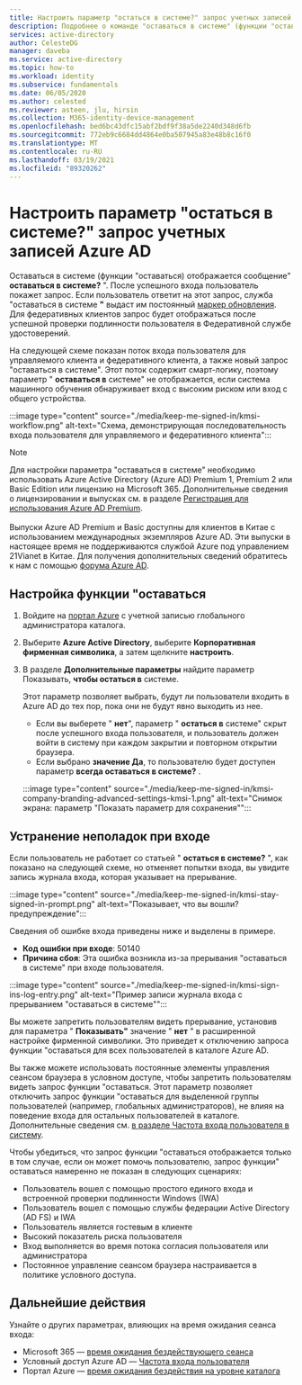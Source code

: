 ```yaml
---
title: Настроить параметр "остаться в системе?" запрос учетных записей Azure Active Directory
description: Подробнее о команде "оставаться в системе" (функции "оставаться), которая отображает" остаться в системе "? запрос, Настройка на портале Azure Active Directory и устранение неполадок при входе.
services: active-directory
author: CelesteDG
manager: daveba
ms.service: active-directory
ms.topic: how-to
ms.workload: identity
ms.subservice: fundamentals
ms.date: 06/05/2020
ms.author: celested
ms.reviewer: asteen, jlu, hirsin
ms.collection: M365-identity-device-management
ms.openlocfilehash: bed6bc43dfc15abf2bdf9f38a5de2240d348d6fb
ms.sourcegitcommit: 772eb9c6684dd4864e0ba507945a83e48b8c16f0
ms.translationtype: MT
ms.contentlocale: ru-RU
ms.lasthandoff: 03/19/2021
ms.locfileid: "89320262"
---
```

# <a name="configure-the-stay-signed-in-prompt-for-azure-ad-accounts"></a>Настроить параметр "остаться в системе?" запрос учетных записей Azure AD

Оставаться в системе (функции "оставаться) отображается сообщение" **оставаться в системе?** ". После успешного входа пользователь покажет запрос. Если пользователь ответит на этот запрос, служба "оставаться в системе **"** выдаст им постоянный [маркер обновления](../develop/developer-glossary.md#refresh-token). Для федеративных клиентов запрос будет отображаться после успешной проверки подлинности пользователя в Федеративной службе удостоверений.

На следующей схеме показан поток входа пользователя для управляемого клиента и федеративного клиента, а также новый запрос "оставаться в системе". Этот поток содержит смарт-логику, поэтому параметр " **оставаться в** системе" не отображается, если система машинного обучения обнаруживает вход с высоким риском или вход с общего устройства.

:::image type="content" source="./media/keep-me-signed-in/kmsi-workflow.png" alt-text="Схема, демонстрирующая последовательность входа пользователя для управляемого и федеративного клиента":::

> [!NOTE]
> Для настройки параметра "оставаться в системе" необходимо использовать Azure Active Directory (Azure AD) Premium 1, Premium 2 или Basic Edition или лицензию на Microsoft 365. Дополнительные сведения о лицензировании и выпусках см. в разделе [Регистрация для использования Azure AD Premium](active-directory-get-started-premium.md).<br><br>Выпуски Azure AD Premium и Basic доступны для клиентов в Китае с использованием международных экземпляров Azure AD. Эти выпуски в настоящее время не поддерживаются службой Azure под управлением 21Vianet в Китае. Для получения дополнительных сведений обратитесь к нам с помощью [форума Azure AD](https://feedback.azure.com/forums/169401-azure-active-directory/).

## <a name="configure-kmsi"></a>Настройка функции "оставаться

1. Войдите на [портал Azure](https://portal.azure.com/) с учетной записью глобального администратора каталога.
1. Выберите **Azure Active Directory**, выберите **Корпоративная фирменная символика**, а затем щелкните **настроить**.
1. В разделе **Дополнительные параметры** найдите параметр Показывать, **чтобы остаться в** системе.

   Этот параметр позволяет выбрать, будут ли пользователи входить в Azure AD до тех пор, пока они не будут явно выходить из нее.
   * Если вы выберете " **нет**", параметр " **остаться в** системе" скрыт после успешного входа пользователя, и пользователь должен войти в систему при каждом закрытии и повторном открытии браузера.
   * Если выбрано **значение Да**, то пользователю будет доступен параметр **всегда оставаться в системе?** .

    :::image type="content" source="./media/keep-me-signed-in/kmsi-company-branding-advanced-settings-kmsi-1.png" alt-text="Снимок экрана: параметр &quot;Показать параметр для сохранения&quot;":::

## <a name="troubleshoot-sign-in-issues"></a>Устранение неполадок при входе

Если пользователь не работает со статьей " **остаться в системе?** ", как показано на следующей схеме, но отменяет попытки входа, вы увидите запись журнала входа, которая указывает на прерывание.

:::image type="content" source="./media/keep-me-signed-in/kmsi-stay-signed-in-prompt.png" alt-text="Показывает, что вы вошли? предупреждение":::

Сведения об ошибке входа приведены ниже и выделены в примере.

* **Код ошибки при входе**: 50140
* **Причина сбоя**: Эта ошибка возникла из-за прерывания "оставаться в системе" при входе пользователя.

:::image type="content" source="./media/keep-me-signed-in/kmsi-sign-ins-log-entry.png" alt-text="Пример записи журнала входа с прерыванием &quot;оставаться в системе&quot;":::

Вы можете запретить пользователям видеть прерывание, установив для параметра " **Показывать"** значение " **нет** " в расширенной настройке фирменной символики. Это приведет к отключению запроса функции "оставаться для всех пользователей в каталоге Azure AD.

Вы также можете использовать постоянные элементы управления сеансом браузера в условном доступе, чтобы запретить пользователям видеть запрос функции "оставаться. Этот параметр позволяет отключить запрос функции "оставаться для выделенной группы пользователей (например, глобальных администраторов), не влияя на поведение входа для остальных пользователей в каталоге. Дополнительные сведения см. [в разделе Частота входа пользователя в систему](../conditional-access/howto-conditional-access-session-lifetime.md). 

Чтобы убедиться, что запрос функции "оставаться отображается только в том случае, если он может помочь пользователю, запрос функции" оставаться намеренно не показан в следующих сценариях:

* Пользователь вошел с помощью простого единого входа и встроенной проверки подлинности Windows (IWA)
* Пользователь вошел с помощью службы федерации Active Directory (AD FS) и IWA
* Пользователь является гостевым в клиенте
* Высокий показатель риска пользователя
* Вход выполняется во время потока согласия пользователя или администратора
* Постоянное управление сеансом браузера настраивается в политике условного доступа.

## <a name="next-steps"></a>Дальнейшие действия

Узнайте о других параметрах, влияющих на время ожидания сеанса входа:

* Microsoft 365 — [время ожидания бездействующего сеанса](/sharepoint/sign-out-inactive-users)
* Условный доступ Azure AD — [Частота входа пользователя](../conditional-access/howto-conditional-access-session-lifetime.md)
* Портал Azure — [время ожидания бездействия на уровне каталога](../../azure-portal/set-preferences.md#change-the-directory-timeout-setting-admin)